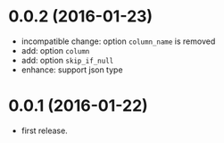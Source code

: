 0.0.2 (2016-01-23)
==================
- incompatible change: option `column_name` is removed
- add: option `column`
- add: option `skip_if_null`
- enhance: support json type

0.0.1 (2016-01-22)
==================
- first release.
